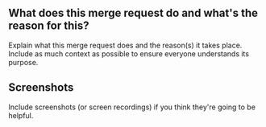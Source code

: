 ## What does this merge request do and what's the reason for this?
Explain what this merge request does and the reason(s) it takes place. Include as much context as possible to ensure everyone understands its purpose.

## Screenshots
Include screenshots (or screen recordings) if you think they're going to be helpful.
